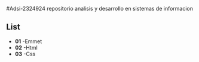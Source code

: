 #Adsi-2324924
repositorio analisis y desarrollo en sistemas de informacion 

## List

- **01** -Emmet
- **02** -Html
- **03** -Css